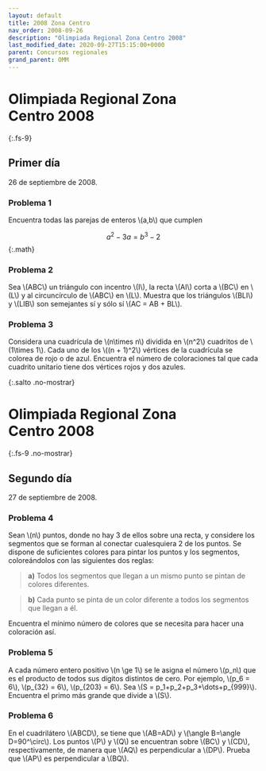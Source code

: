 ```yaml
---
layout: default
title: 2008 Zona Centro
nav_order: 2008-09-26
description: "Olimpiada Regional Zona Centro 2008"
last_modified_date: 2020-09-27T15:15:00+0000
parent: Concursos regionales
grand_parent: OMM
---
```


<link rel="stylesheet" href="{{ '/assets/css/just-the-docs-degVerde.css' | absolute_url }}">
<script>
    jtd.setTheme('degVerde');
</script>

# Olimpiada Regional Zona Centro&nbsp;<span class="deg-sitio deg-sitio-texto">2008</span>
{:.fs-9}

## <span class="deg-sitio deg-sitio-texto">Primer día</span>
26 de septiembre de 2008.

### Problema&nbsp;<span class="deg-sitio deg-sitio-texto">1</span>

Encuentra todas las parejas de enteros \\(a,b\\) que cumplen

$$
a^2-3a=b^3-2
$$
{:.math}

### Problema&nbsp;<span class="deg-sitio deg-sitio-texto">2</span>

Sea \\(ABC\\) un triángulo con incentro \\(I\\), la recta \\(AI\\) corta a \\(BC\\) en \\(L\\) y al circuncírculo de \\(ABC\\) en \\(L\\). Muestra que los triángulos \\(BLI\\) y \\(LIB\\) son semejantes sí y sólo sí \\(AC = AB + BL\\).

### Problema&nbsp;<span class="deg-sitio deg-sitio-texto">3</span>

Considera una cuadrícula de \\(n\times n\\) dividida en \\(n^2\\) cuadritos de \\(1\times 1\\). Cada uno de los \\((n + 1)^2\\) vértices de la cuadrícula se colorea de rojo o de azul. Encuentra el número de coloraciones tal que cada cuadrito unitario tiene dos vértices rojos y dos azules.


<div></div>
{:.salto .no-mostrar}

# Olimpiada Regional Zona Centro&nbsp;<span class="deg-sitio deg-sitio-texto">2008</span>
{:.fs-9 .no-mostrar}

## <span class="deg-sitio deg-sitio-texto">Segundo día</span>
27 de septiembre de 2008.

### Problema&nbsp;<span class="deg-sitio deg-sitio-texto">4</span>

Sean \\(n\\) puntos, donde no hay 3 de ellos sobre una recta, y considere los segmentos que se forman al conectar cualesquiera 2 de los puntos. Se dispone de suficientes colores para pintar los puntos y los segmentos, coloreándolos con las siguientes dos reglas:

> **a)** Todos los segmentos que llegan a un mismo punto se pintan de colores diferentes.

> **b)** Cada punto se pinta de un color diferente a todos los segmentos que llegan a él.

Encuentra el mínimo número de colores que se necesita para hacer una coloración así.

### Problema&nbsp;<span class="deg-sitio deg-sitio-texto">5</span>

 
A cada número entero positivo \\(n \ge 1\\) se le asigna el número \\(p_n\\) que es el producto de todos sus dígitos distintos de cero. Por ejemplo, \\(p_6 = 6\\), \\(p_{32} = 6\\), \\(p_{203} = 6\\). Sea \\(S = p_1+p_2+p_3+\dots+p_{999}\\). Encuentra el primo más grande que divide a \\(S\\).

### Problema&nbsp;<span class="deg-sitio deg-sitio-texto">6</span>

En el cuadrilátero \\(ABCD\\), se tiene que \\(AB=AD\\) y \\(\angle B=\angle D=90^\circ\\). Los puntos \\(P\\) y \\(Q\\) se encuentran sobre \\(BC\\) y \\(CD\\), respectivamente, de manera que \\(AQ\\) es perpendicular a \\(DP\\). Prueba que \\(AP\\) es perpendicular a \\(BQ\\).
